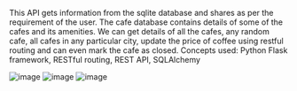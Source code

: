 This API gets information from the sqlite database and shares as per the requirement of the user. The cafe database contains details of some of the cafes and its amenities.
We can get details of all the cafes, any random cafe, all cafes in any particular city, update the price of coffee using restful routing and can even mark the cafe as closed.
Concepts used: Python Flask framework, RESTful routing, REST API, SQLAlchemy

![image](https://user-images.githubusercontent.com/25523043/132097352-66220ea4-dd86-4da1-b3b5-37cb741ddac8.png)
![image](https://user-images.githubusercontent.com/25523043/132097360-eed45c13-10d1-4a90-aa74-9f032c27b09d.png)
![image](https://user-images.githubusercontent.com/25523043/132097388-fff52c50-06fb-49bf-9111-2355c1273b57.png)
